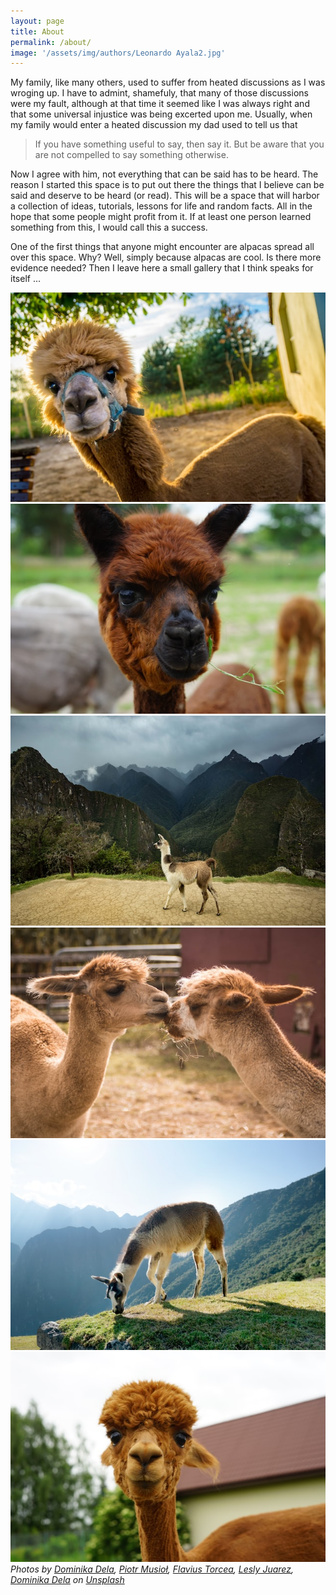 ```yaml
---
layout: page
title: About
permalink: /about/
image: '/assets/img/authors/Leonardo Ayala2.jpg'
---
```


My family, like many others, used to suffer from heated discussions as I was wroging up. I have to admint, shamefuly, that many of those discussions were my fault, although at that time it seemed like I was always right and that some universal injustice was being excerted upon me.
Usually, when my family would enter a heated discussion my dad used to tell us that 
> If you have something useful to say, then say it. But be aware that you are not compelled to say something otherwise.

Now I agree with him, not everything that can be said has to be heard. The reason I started this space is to put out there the things that I believe can be said and deserve to be heard (or read).
This will be a space that will harbor a collection of ideas, tutorials, lessons for life and random facts. All in the hope that some people might profit from it. If at least one person learned something from this, I would call this a success. 

One of the first things that anyone might encounter are alpacas spread all over this space. Why? Well, simply because alpacas are cool. Is there more evidence needed? Then I leave here a small gallery that I think speaks for itself ...
  
  
<div class="gallery-box">
  <div class="gallery">
    <img src="/assets/img/about/piotr-musiol-wUqNZ3OQfFs-unsplash.jpg" loading="lazy">
    <img src="/assets/img/about/dominika-dela-oQ8A88Okw_0-unsplash.jpg" loading="lazy">
    <img src="/assets/img/about/flavius-torcea--Uo4N0sn3a0-unsplash.jpg" loading="lazy">
    <img src="/assets/img/about/lesly-juarez-viwGM7jCUFA-unsplash.jpg" loading="lazy">
    <img src="/assets/img/about/irina-savcenko-e6wPQ2tH0UY-unsplash.jpg" loading="lazy">
    <img src="/assets/img/about/dominika-dela-Lj7KJRtpUT4-unsplash.jpg" loading="lazy">
  </div>
  <em>Photos by <a href="https://unsplash.com/@domnikadela?utm_source=unsplash&utm_medium=referral&utm_content=creditCopyText">Dominika Dela</a>, <a href="https://unsplash.com/@szamanm?utm_source=unsplash&utm_medium=referral&utm_content=creditCopyText">Piotr Musioł</a>, <a href="https://unsplash.com/es/@thewithatcanfi?utm_source=unsplash&utm_medium=referral&utm_content=creditCopyText">Flavius Torcea</a>, <a href="https://unsplash.com/@jblesly?utm_source=unsplash&utm_medium=referral&utm_content=creditCopyText">Lesly Juarez</a>, <a href="https://unsplash.com/@domnikadela?utm_source=unsplash&utm_medium=referral&utm_content=creditCopyText">Dominika Dela</a> on <a href="https://unsplash.com/s/photos/alpacas?utm_source=unsplash&utm_medium=referral&utm_content=creditCopyText">Unsplash</a>
  </em>
</div>

